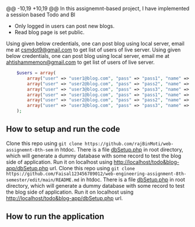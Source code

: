 @@ -10,19 +10,19 @@ In this assignemnt-based project, I have implemented a session based Todo and Bl
- Only logged in users can post new blogs.
- Read blog page is set public.

Using given below credentials, one can post blog using local server, email me at <csmdot9@gmail.com> to get list of users of live server.
Using given below credentials, one can post blog using local server, email me at <ahtishammemon@gmail.com> to get list of users of live server.

```php
    $users = array(
        array("user" => "user1@blog.com", "pass" => "pass1", "name" => "aresh"),
        array("user" => "user2@blog.com", "pass" => "pass2", "name" => "you"),
        array("user" => "user3@blog.com", "pass" => "pass3", "name" => "pintu"),
        array("user" => "user1@blog.com", "pass" => "pass1", "name" => "shahrukh"),
        array("user" => "user2@blog.com", "pass" => "pass2", "name" => "yaseen"),
        array("user" => "user3@blog.com", "pass" => "pass3", "name" => "alisalman"),
    );
```

## How to setup and run the code

Clone this repo using `git clone https://github.com/rajBinMoti/web-assignemnt-8th-sem` in htdoc. There is a file [dbSetup.php](dbSetup.php) in root directory, which will generate a dummy database with some record to test the blog side of application. Run it on localhost using [http://localhost/todo&blog-app/dbSetup.php](http://localhost/todo&blog-app/dbSetup.php) url.
Clone this repo using `git clone https://github.com/Faisal123456789012/web-engineering-assignment-8th-semester/edit/main/README.md` in htdoc. There is a file [dbSetup.php](dbSetup.php) in root directory, which will generate a dummy database with some record to test the blog side of application. Run it on localhost using [http://localhost/todo&blog-app/dbSetup.php](http://localhost/todo&blog-app/dbSetup.php) url.

## How to run the application
